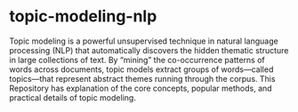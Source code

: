 # topic-modeling-nlp

Topic modeling is a powerful unsupervised technique in natural language processing (NLP) that automatically discovers the hidden thematic structure in large collections of text. By “mining” the co-occurrence patterns of words across documents, topic models extract groups of words—called topics—that represent abstract themes running through the corpus. This Repository has explanation of the core concepts, popular methods, and practical details of topic modeling.
